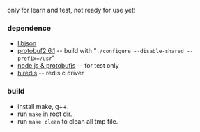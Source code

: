only for learn and test, not ready for use yet!

### dependence
* [libjson](http://sourceforge.net/projects/libjson/)
* [protobuf2.6.1](https://github.com/google/protobuf/releases/download/v2.6.1/protobuf-2.6.1.zip) -- build with "`./configure --disable-shared --prefix=/usr`"
* [node.js & protobufjs](https://nodejs.org/) -- for test only
* [hiredis](https://github.com/redis/hiredis.git) -- redis c driver

### build
* install make, g++.
* run `make` in root dir.
* run `make clean` to clean all tmp file.

